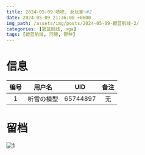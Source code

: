 ```yaml
---
title: 2024-05-09 啧啧, 女玩家~#2
date: 2024-05-09 21:36:00 +0800
img_path: /assets/img/posts/2024-05-09-碧蓝航线-2/
categories: [碧蓝航线, nga]
tags: [碧蓝航线, 河豚, 野种]
---
```


# 信息

| 编号 |   用户名   |   UID    | 备注 |
| :--: | :--------: | :------: | :--: |
|  1   | 听雪の模型 | 65744897 |  无  |

# 留档

![1](1.jpg)

